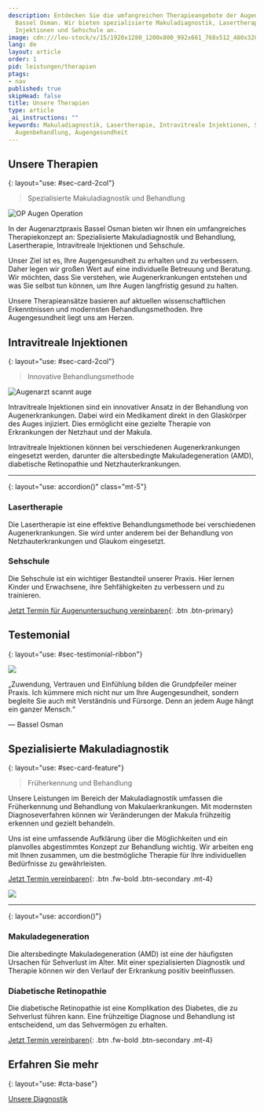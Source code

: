 ```yaml
---
description: Entdecken Sie die umfangreichen Therapieangebote der Augenarztpraxis
  Bassel Osman. Wir bieten spezialisierte Makuladiagnostik, Lasertherapie, Intravitreale
  Injektionen und Sehschule an.
image: cdn:///leu-stock/v/15/1920x1280_1200x800_992x661_768x512_480x320_256x256/AdobeStock_39177190.avif_jpeg
lang: de
layout: article
order: 1
pid: leistungen/therapien
ptags:
- nav
published: true
skipHead: false
title: Unsere Therapien
type: article
_ai_instructions: ""
keywords: Makuladiagnostik, Lasertherapie, Intravitreale Injektionen, Sehschule, Augenarztpraxis,
  Augenbehandlung, Augengesundheit
---
```

## Unsere Therapien
{: layout="use: #sec-card-2col"}

> Spezialisierte Makuladiagnostik und Behandlung

![OP Augen Operation](cdn:///leu-stock/v/67/1920x1280_1200x800_992x661_768x512_480x320_256x256/laser-eye-vision-correction-2021-08-28-14-52-23-utc.avif_jpeg)

In der Augenarztpraxis Bassel Osman bieten wir Ihnen ein umfangreiches Therapiekonzept an: Spezialisierte Makuladiagnostik und Behandlung, Lasertherapie, Intravitreale Injektionen und Sehschule.

Unser Ziel ist es, Ihre Augengesundheit zu erhalten und zu verbessern. Daher legen wir großen Wert auf eine individuelle Betreuung und Beratung. Wir möchten, dass Sie verstehen, wie Augenerkrankungen entstehen und was Sie selbst tun können, um Ihre Augen langfristig gesund zu halten.

Unsere Therapieansätze basieren auf aktuellen wissenschaftlichen Erkenntnissen und modernsten Behandlungsmethoden. Ihre Augengesundheit liegt uns am Herzen.

## Intravitreale Injektionen
{: layout="use: #sec-card-2col"}

> Innovative Behandlungsmethode

![Augenarzt scannt auge](cdn:///leu-stock/v/66/1920x1278_1200x799_992x661_768x512_480x320_256x256/eye-doctor-examinating-a-young-patient-2022-01-11-14-50-37-utc.avif_jpeg)

Intravitreale Injektionen sind ein innovativer Ansatz in der Behandlung von Augenerkrankungen. Dabei wird ein Medikament direkt in den Glaskörper des Auges injiziert. Dies ermöglicht eine gezielte Therapie von Erkrankungen der Netzhaut und der Makula.

Intravitreale Injektionen können bei verschiedenen Augenerkrankungen eingesetzt werden, darunter die altersbedingte Makuladegeneration (AMD), diabetische Retinopathie und Netzhauterkrankungen.

---
{: layout="use: accordion()" class="mt-5"}

### Lasertherapie

Die Lasertherapie ist eine effektive Behandlungsmethode bei verschiedenen Augenerkrankungen. Sie wird unter anderem bei der Behandlung von Netzhauterkrankungen und Glaukom eingesetzt.

### Sehschule

Die Sehschule ist ein wichtiger Bestandteil unserer Praxis. Hier lernen Kinder und Erwachsene, ihre Sehfähigkeiten zu verbessern und zu trainieren.

[Jetzt Termin für Augenuntersuchung vereinbaren](/kontakt){: .btn .btn-primary}


## Testemonial
{: layout="use: #sec-testimonial-ribbon"}

![](cdn:///mueller-k25/v/14/1920x1280_1200x800_992x661_768x512_480x320_256x256/happy-woman-showing-hand-heart-gesture.avif_jpeg)

„Zuwendung, Vertrauen und Einfühlung bilden die Grundpfeiler meiner Praxis. Ich kümmere mich nicht nur um Ihre Augengesundheit, sondern begleite Sie auch mit Verständnis und Fürsorge. Denn an jedem Auge hängt ein ganzer Mensch.“

— Bassel Osman

## Spezialisierte Makuladiagnostik
{: layout="use: #sec-card-feature"}

> Früherkennung und Behandlung

Unsere Leistungen im Bereich der Makuladiagnostik umfassen die Früherkennung und Behandlung von Makulaerkrankungen. Mit modernsten Diagnoseverfahren können wir Veränderungen der Makula frühzeitig erkennen und gezielt behandeln.

Uns ist eine umfassende Aufklärung über die Möglichkeiten und ein planvolles abgestimmtes Konzept zur Behandlung wichtig. Wir arbeiten eng mit Ihnen zusammen, um die bestmögliche Therapie für Ihre individuellen Bedürfnisse zu gewährleisten.

[Jetzt Termin vereinbaren](info@augenarzt-osman.de){: .btn .fw-bold .btn-secondary .mt-4}


![](https://cdn.leuffen.de//leu-stock/v2/45/b_gfedcba/eye-doctor-in-face-mask-eye-level-with-his-patient-2022-11-12-10-44-32-utc.webp)


---
{: layout="use: accordion()"}

### Makuladegeneration

Die altersbedingte Makuladegeneration (AMD) ist eine der häufigsten Ursachen für Sehverlust im Alter. Mit einer spezialisierten Diagnostik und Therapie können wir den Verlauf der Erkrankung positiv beeinflussen.

### Diabetische Retinopathie

Die diabetische Retinopathie ist eine Komplikation des Diabetes, die zu Sehverlust führen kann. Eine frühzeitige Diagnose und Behandlung ist entscheidend, um das Sehvermögen zu erhalten.

[Jetzt Termin vereinbaren](info@augenarzt-osman.de){: .btn .fw-bold .btn-secondary .mt-4}


## Erfahren Sie mehr
{: layout="use: #cta-base"}

[Unsere Diagnostik](leistungen/diagnostik.de.html)
